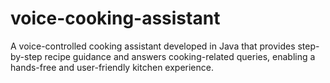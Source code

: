 # voice-cooking-assistant
A voice-controlled cooking assistant developed in Java that provides step-by-step recipe guidance and answers cooking-related queries, enabling a hands-free and user-friendly kitchen experience.
